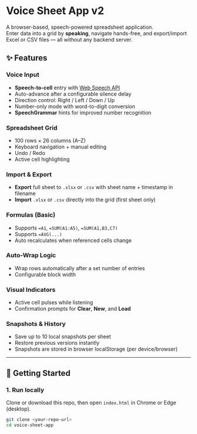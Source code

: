 # Voice Sheet App v2

A browser-based, speech-powered spreadsheet application.  
Enter data into a grid by **speaking**, navigate hands-free, and export/import Excel or CSV files — all without any backend server.

## ✨ Features

### Voice Input
- **Speech-to-cell** entry with [Web Speech API](https://developer.mozilla.org/en-US/docs/Web/API/Web_Speech_API/Using_the_Web_Speech_API)  
- Auto-advance after a configurable silence delay  
- Direction control: Right / Left / Down / Up  
- Number-only mode with word-to-digit conversion  
- **SpeechGrammar** hints for improved number recognition

### Spreadsheet Grid
- 100 rows × 26 columns (A–Z)
- Keyboard navigation + manual editing
- Undo / Redo
- Active cell highlighting

### Import & Export
- **Export** full sheet to `.xlsx` or `.csv` with sheet name + timestamp in filename
- **Import** `.xlsx` or `.csv` directly into the grid (first sheet only)

### Formulas (Basic)
- Supports `=A1`, `=SUM(A1:A5)`, `=SUM(A1,B3,C7)`
- Supports `=AVG(...)`
- Auto recalculates when referenced cells change

### Auto-Wrap Logic
- Wrap rows automatically after a set number of entries
- Configurable block width

### Visual Indicators
- Active cell pulses while listening
- Confirmation prompts for **Clear**, **New**, and **Load**

### Snapshots & History
- Save up to 10 local snapshots per sheet
- Restore previous versions instantly
- Snapshots are stored in browser localStorage (per device/browser)

---

## 🚀 Getting Started

### 1. Run locally
Clone or download this repo, then open `index.html` in Chrome or Edge (desktop).

```bash
git clone <your-repo-url>
cd voice-sheet-app
